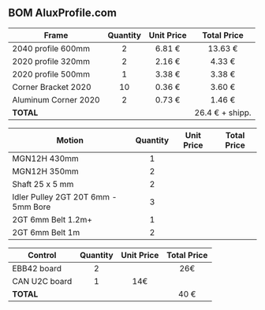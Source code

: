## BOM AluxProfile.com

| Frame | Quantity | Unit Price | Total Price |
| ---- | :------: | :--------: | :---------: |
| 2040 profile 600mm | 2 | 6.81 € | 13.63 € |
| 2020 profile 320mm | 2 | 2.16 € | 4.33 € |
| 2020 profile 500mm | 1 | 3.38 € | 3.38 € |
| Corner Bracket 2020 | 10 | 0.36 € | 3.60 € |
| Aluminum Corner 2020 | 2 | 0.73 € | 1.46 € |
| **TOTAL** | | | 26.4 € + shipp. |

| Motion | Quantity | Unit Price | Total Price |
| ---- | :------: | :--------: | :---------: |
| MGN12H 430mm | 1 |
| MGN12H 350mm | 2 |
| Shaft 25 x 5 mm | 2 |
| Idler Pulley 2GT 20T 6mm - 5mm Bore | 3 |
| 2GT 6mm Belt 1.2m+ | 1 |
| 2GT 6mm Belt 1m | 2 |

| Control | Quantity | Unit Price | Total Price |
| ---- | :------: | :--------: | :---------: |
| EBB42 board | 2 | | 26€ |
| CAN U2C board | 1 | 14€ | |
| **TOTAL** | | | 40 € |